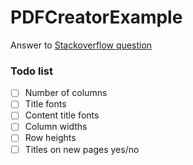 # PDFCreatorExample
Answer to [Stackoverflow question](https://stackoverflow.com/a/59478614/1040347)

### Todo list
- [ ] Number of columns 
- [ ] Title fonts
- [ ] Content title fonts
- [ ] Column widths
- [ ] Row heights
- [ ] Titles on new pages yes/no
